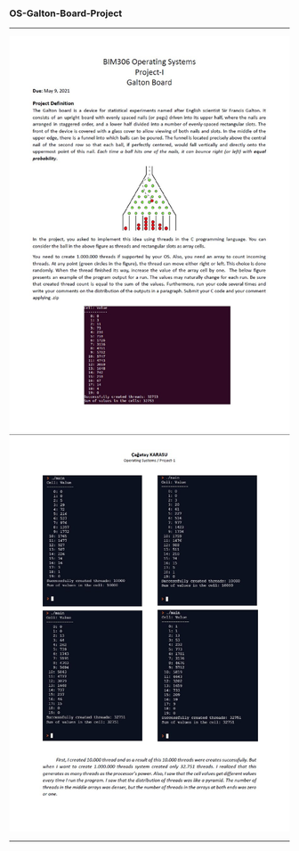 ### OS-Galton-Board-Project

---

![OS-GaltonBoard](OS-GaltonBoard.jpg)
![comments](comments.jpg)

---
